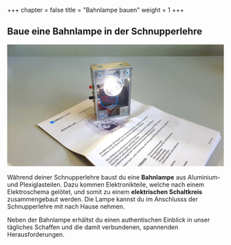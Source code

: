 +++
chapter = false
title = "Bahnlampe bauen"
weight = 1
+++

## Baue eine Bahnlampe in der Schnupperlehre

![Swissmechanic Bahnlampe](images/swissmechanic-railway-light.de.jpg)

Während deiner Schnupperlehre baust du eine **Bahnlampe** aus Aluminium- und Plexiglasteilen. Dazu kommen Elektronikteile, welche nach einem Elektroschema gelötet, und somit zu einem **elektrischen Schaltkreis** zusammengebaut werden. Die Lampe kannst du im Anschlusss der Schnupperlehre mit nach Hause nehmen.

Neben der Bahnlampe erhältst du einen authentischen Einblick in unser tägliches Schaffen und die damit verbundenen, spannenden Herausforderungen.
